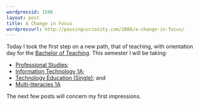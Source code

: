 ```yaml
---
wordpressid: 1506
layout: post
title: A Change in Focus
wordpressurl: http://passingcuriosity.com/2006/a-change-in-focus/
---
```

Today I took the first step on a new path, that of teaching, with orientation day for the <a href="http://www.utas.edu.au/courses/E3H">Bachelor of Teaching</a>. This semester I will be taking:<ul><li><a href="http://www.utas.edu.au/units/ESA160">Professional Studies</a>;</li><li><a href="http://www.utas.edu.au/units/ESA166">Information Technology 1A</a>;</li><li><a href="http://www.utas.edu.au/units/ESA184">Technology Education (Single)</a>; and</li><li><a href="http://www.utas.edu.au/units/ESA196">Multi-literacies 1A</a></li></ul>The next few posts will concern my first impressions.
